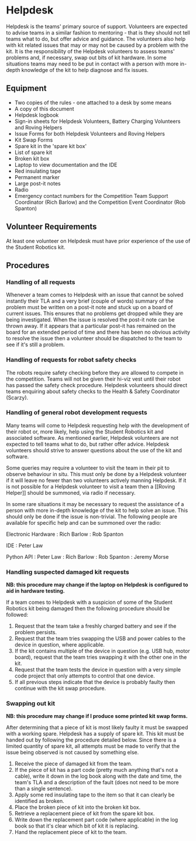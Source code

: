# Helpdesk

Helpdesk is the teams' primary source of support. Volunteers are expected to advise teams in a similar fashion to mentoring - that is they should not tell teams what to do, but offer advice and guidance. The volunteers also help with kit related issues that may or may not be caused by a problem with the kit. It is the responsibility of the Helpdesk volunteers to assess teams' problems and, if necessary, swap out bits of kit hardware. In some situations teams may need to be put in contact with a person with more in-depth knowledge of the kit to help diagnose and fix issues.

## Equipment

 * Two copies of the rules - one attached to a desk by some means
 * A copy of this document
 * Helpdesk logbook
 * Sign-in sheets for Helpdesk Volunteers, Battery Charging Volunteers and Roving Helpers
 * Issue Forms for both Helpdesk Volunteers and Roving Helpers
 * Kit Swap Forms
 * Spare kit in the 'spare kit box'
 * List of spare kit
 * Broken kit box
 * Laptop to view documentation and the IDE
 * Red insulating tape
 * Permanent marker
 * Large post-it notes
 * Radio
 * Emergency contact numbers for the Competition Team Support Coordinator (Rich Barlow) and the Competition Event Coordinator (Rob Spanton)

## Volunteer Requirements

At least one volunteer on Helpdesk must have prior experience of the use of the Student Robotics kit.

## Procedures

### Handling of all requests

Whenever a team comes to Helpdesk with an issue that cannot be solved instantly their TLA and a very brief (couple of words) summary of the problem must be written on a post-it note and stuck up on a board of current issues. This ensures that no problems get dropped while they are being investigated. When the issue is resolved the post-it note can be thrown away. If it appears that a particular post-it has remained on the board for an extended period of time and there has been no obvious activity to resolve the issue then a volunteer should be dispatched to the team to see if it's still a problem.

### Handling of requests for robot safety checks

The robots require safety checking before they are allowed to compete in the competition. Teams will not be given their hi-viz vest until their robot has passed the safety check procedure. Helpdesk volunteers should direct teams enquiring about safety checks to the Health & Safety Coordinator (Scarzy).

### Handling of general robot development requests

Many teams will come to Helpdesk requesting help with the development of their robot or, more likely, help using the Student Robotics kit and associated software. As mentioned earlier, Helpdesk volunteers are not expected to tell teams what to do, but rather offer advice. Helpdesk volunteers should strive to answer questions about the use of the kit and software.

Some queries may require a volunteer to visit the team in their pit to observe behaviour in situ. This must only be done by a Helpdesk volunteer if it will leave no fewer than two volunteers actively manning Helpdesk. If it is not possible for a Helpdesk volunteer to visit a team then a [[Roving Helper]] should be summoned, via radio if necessary.

In some rare situations it may be necessary to request the assistance of a person with more in-depth knowledge of the kit to help solve an issue. This should only be done if the issue is non-trivial. The following people are available for specific help and can be summoned over the radio:

Electronic Hardware
:  Rich Barlow
:  Rob Spanton

IDE
:  Peter Law

Python API
:  Peter Law
:  Rich Barlow
:  Rob Spanton
:  Jeremy Morse

### Handling suspected damaged kit requests

**NB: this procedure may change if the laptop on Helpdesk is configured to aid in hardware testing.**

If a team comes to Helpdesk with a suspicion of some of the Student Robotics kit being damaged then the following procedure should be followed:

 1. Request that the team take a freshly charged battery and see if the problem persists.
 1. Request that the team tries swapping the USB and power cables to the device in question, where applicable.
 1. If the kit contains multiple of the device in question (e.g. USB hub, motor board), request that the team tries swapping it with the other one in the kit.
 1. Request that the team tests the device in question with a very simple code project that only attempts to control that one device.
 1. If all previous steps indicate that the device is probably faulty then continue with the kit swap procedure.

### Swapping out kit

**NB: this procedure may change if I produce some printed kit swap forms.**

After determining that a piece of kit is most likely faulty it must be swapped with a working spare. Helpdesk has a supply of spare kit. This kit must be handed out by following the procedure detailed below. Since there is a limited quantity of spare kit, all attempts must be made to verify that the issue being observed is not caused by something else.

 1. Receive the piece of damaged kit from the team.
 1. If the piece of kit has a part code (pretty much anything that's not a cable), write it down in the log book along with the date and time, the team's TLA and a description of the fault (does not need to be more than a single sentence).
 1. Apply some red insulating tape to the item so that it can clearly be identified as broken.
 1. Place the broken piece of kit into the broken kit box.
 1. Retrieve a replacement piece of kit from the spare kit box.
 1. Write down the replacement part code (where applicable) in the log book so that it's clear which bit of kit it is replacing.
 1. Hand the replacement piece of kit to the team.